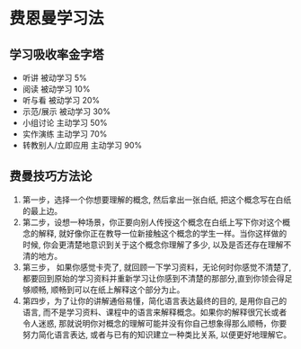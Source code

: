 # 费恩曼学习法

## 学习吸收率金字塔

* 听讲                  被动学习  5%
* 阅读                  被动学习  10%
* 听与看                被动学习  20%
* 示范/展示             被动学习  30%
* 小组讨论              主动学习  50%
* 实作演练              主动学习  70%
* 转教别人/立即应用      主动学习  90%

## 费曼技巧方法论

1. 第一步，选择一个你想要理解的概念, 然后拿出一张白纸, 把这个概念写在白纸的最上边。
2. 第二步，设想一种场景，你正要向别人传授这个概念在白纸上写下你对这个概念的解释, 就好像你正在教导一位新接触这个概念的学生一样。当你这样做的时候, 你会更清楚地意识到关于这个概念你理解了多少, 以及是否还存在理解不清的地方。
3. 第三步， 如果你感觉卡壳了, 就回顾一下学习资料，无论何时你感觉不清楚了, 都要回到原始的学习资料并重新学习让你感到不清楚的那部分,直到你领会得足够顺畅, 顺畅到可以在纸上解释这个部分为止。
4. 第四步，为了让你的讲解通俗易懂，简化语言表达最终的目的, 是用你自己的语言, 而不是学习资料、课程中的语言来解释概念。如果你的解释很冗长或者令人迷惑, 那就说明你对概念的理解可能并没有你自己想象得那么顺畅，你要努力简化语言表达, 或者与已有的知识建立一种类比关系, 以便更好地理解它。